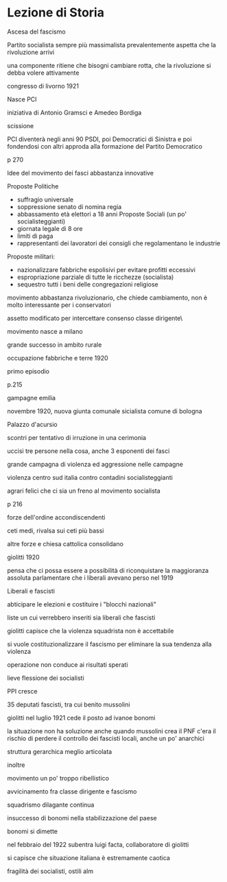 # Lezione di Storia

Ascesa del fascismo


Partito socialista sempre più massimalista
prevalentemente aspetta che la rivoluzione arrivi

una componente ritiene che bisogni cambiare rotta, che la rivoluzione si debba volere attivamente

congresso di livorno 1921


Nasce PCI

iniziativa di Antonio Gramsci e Amedeo Bordiga


scissione 


PCI diventerà negli anni 90 PSDI, poi Democratici di Sinistra e poi fondendosi con altri approda alla formazione del Partito Democratico


p 270

Idee del movimento dei fasci abbastanza innovative

Proposte Politiche
* suffragio universale
* soppressione senato di nomina regia
* abbassamento età elettori a 18 anni
Proposte Sociali (un po' socialisteggianti)
* giornata legale di 8 ore
* limiti di paga
* rappresentanti dei lavoratori dei consigli che regolamentano le industrie

Proposte militari:
* nazionalizzare fabbriche espolisivi per evitare profitti eccessivi
* espropriazione parziale di tutte le ricchezze (socialista)
* sequestro tutti i beni delle congregazioni religiose

movimento abbastanza rivoluzionario, che chiede cambiamento, non è molto interessante per i conservatori

assetto modificato per intercettare consenso classe dirigente\


movimento nasce a milano

grande successo in ambito rurale


occupazione fabbriche e terre 1920



primo episodio

p.215

gampagne emilia


novembre 1920, nuova giunta comunale sicialista comune di bologna

Palazzo d'acursio

scontri per tentativo di irruzione in una cerimonia

uccisi tre persone nella cosa, anche 3 esponenti dei fasci

grande campagna di violenza ed aggressione nelle campagne

violenza centro sud italia contro contadini socialisteggianti 

agrari felici che ci sia un freno al movimento socialista

p 216

forze dell'ordine accondiscendenti

ceti medi, rivalsa sui ceti più bassi

altre forze e chiesa cattolica consolidano

giolitti 1920

pensa che ci possa essere a possibilità di riconquistare la maggioranza assoluta parlamentare che i liberali avevano perso nel 1919

Liberali e fascisti

abticipare le elezioni e costituire i "blocchi nazionali"

liste un cui verrebbero inseriti sia liberali che fascisti

giolitti capisce che la violenza squadrista non  è accettabile

si vuole costituzionalizzare il fascismo per eliminare la sua tendenza alla violenza

operazione non conduce ai risultati sperati

lieve flessione dei socialisti

PPI cresce

35 deputati fascisti, tra cui benito mussolini


giolitti nel luglio 1921 cede il posto ad ivanoe bonomi

la situazione non ha soluzione anche quando mussolini crea il PNF
c'era il rischio di perdere il controllo dei fascisti locali, anche un po' anarchici

struttura gerarchica meglio articolata

inoltre

movimento un po' troppo ribellistico

avvicinamento fra classe dirigente e fascismo

squadrismo dilagante continua

insuccesso di bonomi nella stabilizzazione del paese

bonomi si dimette

nel febbraio del 1922 subentra luigi facta, collaboratore di giolitti 

si capisce che situazione italiana è estremamente caotica

fragilità dei socialisti, ostili alm
<!--stackedit_data:
eyJoaXN0b3J5IjpbMTU2NTgzNjY0OCw2NTAzMTAzMDYsODIxND
Y3NDg0LC0xNTM1Mzg3ODkzLC0xNzcwNjI3ODYwLC0xMTYzODEz
ODcyLDMyMDE0NTMwNSwtMzIxNTE3MzkyLDE2NzU2NTUzNzMsLT
EwOTczODQyOTUsNTYzNzQ4MDE4LC0yMzg3MTI3MjRdfQ==
-->